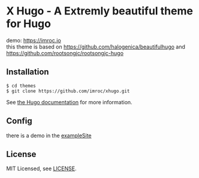 # X Hugo - A Extremly beautiful theme for Hugo
demo: https://imroc.io  
this theme is based on https://github.com/halogenica/beautifulhugo and https://github.com/rootsongjc/rootsongjc-hugo

## Installation

    $ cd themes
    $ git clone https://github.com/imroc/xhugo.git

See [the Hugo documentation](http://gohugo.io/themes/installing/) for more information.

## Config
there is a demo in the [exampleSite](exampleSite)

## License

MIT Licensed, see [LICENSE](https://github.com/imroc/xhugo/blob/master/LICENSE).
